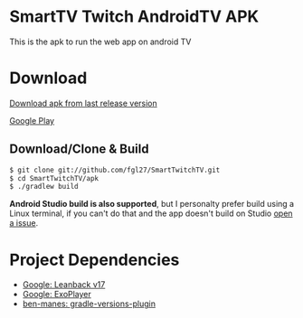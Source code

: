 SmartTV Twitch AndroidTV APK
==============

This is the apk to run the web app on android TV

Download
==============

[Download apk from last release version](https://github.com/fgl27/SmartTwitchTV/releases)

[Google Play](https://play.google.com/store/apps/details?id=com.fgl27.twitch)

## Download/Clone & Build

``` bash
$ git clone git://github.com/fgl27/SmartTwitchTV.git
$ cd SmartTwitchTV/apk
$ ./gradlew build
```

**Android Studio build is also supported**, but I personalty prefer build using a Linux terminal, if you can't do that and the app doesn't build on Studio [open a issue](https://github.com/fgl27/SmartTwitchTV/issues/new/choose).

Project Dependencies
==============
* [Google: Leanback v17](https://developer.android.com/reference/android/support/v17/leanback/package-summary)
* [Google: ExoPlayer](https://github.com/google/ExoPlayer)
* [ben-manes: gradle-versions-plugin](https://github.com/ben-manes/gradle-versions-plugin)
